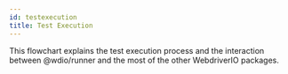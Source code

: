 ```yaml
---
id: testexecution
title: Test Execution
---
```


This flowchart explains the test execution process and the interaction between @wdio/runner and the most of the other WebdriverIO packages.

<CreateFlowcharts id='testexecution' />
